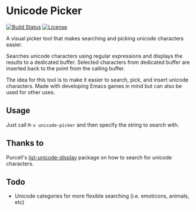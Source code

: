 # Unicode Picker #
[![Build Status](https://travis-ci.org/accidentalrebel/emacs-unicode-picker.svg)](https://travis-ci.org/accidentalrebel/emacs-unicode-picker)
[![License](http://img.shields.io/:license-gpl3-blue.svg)](http://www.gnu.org/licenses/gpl-3.0.html)

A visual picker tool that makes searching and picking unicode characters easier.

Searches unicode characters using regular expressions and displays the results to a dedicated buffer. Selected characters from dedicated buffer are inserted back to the point from the calling buffer.

The idea for this tool is to make it easier to search, pick, and insert unicode characters. Made with developing Emacs games in mind but can also be used for other uses. 

## Usage
Just call `M-x unicode-picker` and then specify the string to search with.

## Thanks to
Purcell's [list-unicode-display](https://github.com/purcell/list-unicode-display) package on how to search for unicode characters.

## Todo
*  Unicode categories for more flexible searching (i.e. emoticons, animals, etc)
